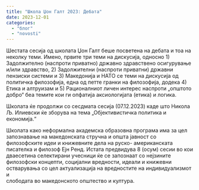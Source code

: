 ```yaml
---
title: "Школа Џон Галт 2023: Дебата"
date: 2023-12-01
categories: 
  - "блог"
  - "novosti"
---
```


Шестата сесија од школата Џон Галт беше посветена на дебата и тоа на неколку теми. Имено, првите три теми на дискусија, односно 1) Задолжително (наспроти приватно) државно здравствено осигурување и/или здравство, 2) Задолжителни (наспроти приватни) државни пензиски системи и 3) Македонија и НАТО се теми на дискусија од политичка филозофија, една од петте гранки на филозофија, додека 4) Етика и алтруизам и 5) Рационалниот личен интерес наспроти „општото добро“ беа темите кои ги опфатија аксиологијата (етика) и логика.

Школата ќе продолжи со сесдмата сесија (07.12.2023) каде што Никола Љ. Илиевски ќе зборува на тема „Објективистичка политика и економија.“

Школата како неформална академска образовна програма има за цел запознавање на македонската стручна и општа јавност со филозофските идеи и книжевните дела на руско- американската писателка и филозоф Eјн Ренд. Истата предвидува 8 (осум) сесии во кои дваесетина селектирани учесници ќе се запознаат со нејзините филозофски концепти, социјални вредности, идеали и книжевни остварувања со цел актуализација на вредностите на индивидуализмот и  
слободата во македонското општество и култура.

